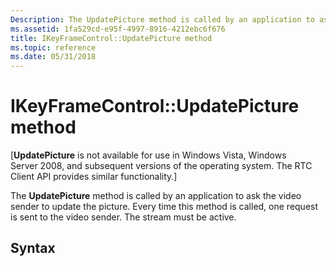 ```yaml
---
Description: The UpdatePicture method is called by an application to ask the video sender to update the picture. Every time this method is called, one request is sent to the video sender. The stream must be active.
ms.assetid: 1fa529cd-e95f-4997-8916-4212ebc6f676
title: IKeyFrameControl::UpdatePicture method
ms.topic: reference
ms.date: 05/31/2018
---
```


# IKeyFrameControl::UpdatePicture method

\[**UpdatePicture** is not available for use in Windows Vista, Windows Server 2008, and subsequent versions of the operating system. The RTC Client API provides similar functionality.\]

The **UpdatePicture** method is called by an application to ask the video sender to update the picture. Every time this method is called, one request is sent to the video sender. The stream must be active.

## Syntax


```C++

